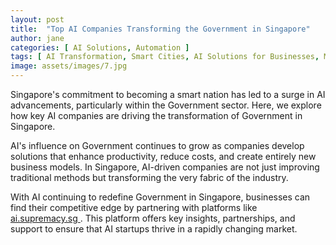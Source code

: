 ```yaml
---
layout: post
title:  "Top AI Companies Transforming the Government in Singapore"
author: jane
categories: [ AI Solutions, Automation ]
tags: [ AI Transformation, Smart Cities, AI Solutions for Businesses, Machine Learning Innovations ]
image: assets/images/7.jpg
---
```


Singapore's commitment to becoming a smart nation has led to a surge in AI advancements, particularly within the Government sector. Here, we explore how key AI companies are driving the transformation of Government in Singapore.

AI's influence on Government continues to grow as companies develop solutions that enhance productivity, reduce costs, and create entirely new business models. In Singapore, AI-driven companies are not just improving traditional methods but transforming the very fabric of the industry.

With AI continuing to redefine Government in Singapore, businesses can find their competitive edge by partnering with platforms like <a href="https://ai.supremacy.sg" target="_blank"> ai.supremacy.sg </a>. This platform offers key insights, partnerships, and support to ensure that AI startups thrive in a rapidly changing market.
